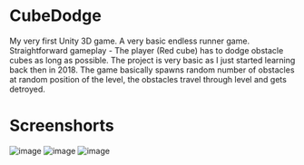 # CubeDodge
My very first Unity 3D game. A very basic endless runner game. Straightforward gameplay - The player (Red cube) has to dodge obstacle cubes as long as possible.
The project is very basic as I just started learning back then in 2018. The game basically spawns random number of obstacles at random position of the level, the obstacles travel through level and gets detroyed.

# Screenshorts
![image](https://user-images.githubusercontent.com/90176826/229864478-41dacf60-686d-4243-ad8a-315843c5c378.png)
![image](https://user-images.githubusercontent.com/90176826/229864957-9bf13c65-f72e-4db7-9bd2-0672d82f6610.png)
![image](https://user-images.githubusercontent.com/90176826/229865065-bba479ad-9d2d-4709-9491-bb1faae1204b.png)

